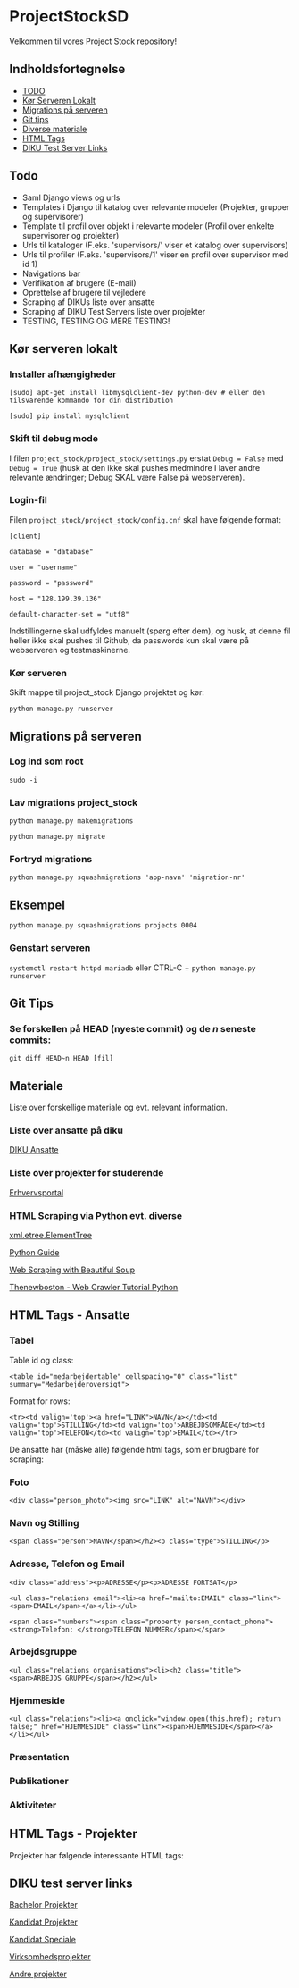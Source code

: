 # ProjectStockSD

Velkommen til vores Project Stock repository!

## Indholdsfortegnelse
* [TODO](https://github.com/cenh/ProjectStockSD#todo)
* [Kør Serveren Lokalt](https://github.com/cenh/ProjectStockSD#kør-serveren-lokalt)
* [Migrations på serveren](https://github.com/cenh/ProjectStockSD#migrations-på-serveren)
* [Git tips](https://github.com/cenh/ProjectStockSD#git-tips)
* [Diverse materiale](https://github.com/cenh/ProjectStockSD#materiale)
* [HTML Tags](https://github.com/cenh/ProjectStockSD#html-tags---ansatte)
* [DIKU Test Server Links](https://github.com/cenh/ProjectStockSD#diku-test-server-links)

## Todo
* Saml Django views og urls
* Templates i Django til katalog over relevante modeler (Projekter, grupper og supervisorer)
* Template til profil over objekt i relevante modeler (Profil over enkelte supervisorer og projekter)
* Urls til kataloger (F.eks. 'supervisors/' viser et katalog over supervisors)
* Urls til profiler (F.eks. 'supervisors/1' viser en profil over supervisor med id 1)
* Navigations bar
* Verifikation af brugere (E-mail)
* Oprettelse af brugere til vejledere
* Scraping af DIKUs liste over ansatte
* Scraping af DIKU Test Servers liste over projekter
* TESTING, TESTING OG MERE TESTING!

## Kør serveren lokalt
### Installer afhængigheder
`[sudo] apt-get install libmysqlclient-dev python-dev # eller den tilsvarende kommando for din distribution`

`[sudo] pip install mysqlclient`

### Skift til debug mode
I filen `project_stock/project_stock/settings.py` erstat `Debug = False` med `Debug = True` (husk at den ikke skal pushes medmindre I laver andre relevante ændringer; Debug SKAL være False på webserveren).

### Login-fil
Filen `project_stock/project_stock/config.cnf` skal have følgende format:

`[client]`

`database = "database"`

`user = "username"`

`password = "password"`

`host = "128.199.39.136"`

`default-character-set = "utf8"`

Indstillingerne skal udfyldes manuelt (spørg efter dem), og husk, at denne fil heller ikke skal pushes til Github, da passwords kun skal være på webserveren og testmaskinerne.

### Kør serveren
Skift mappe til project_stock Django projektet og kør:

`python manage.py runserver`

## Migrations på serveren
### Log ind som root
`sudo -i`

### Lav migrations project_stock
`python manage.py makemigrations`

`python manage.py migrate`

### Fortryd migrations
`python manage.py squashmigrations 'app-navn' 'migration-nr'`
## Eksempel 
`python manage.py squashmigrations projects 0004`

### Genstart serveren
`systemctl restart httpd mariadb` eller CTRL-C + `python manage.py runserver`

## Git Tips
### Se forskellen på HEAD (nyeste commit) og de *n* seneste commits:

`git diff HEAD~n HEAD [fil]`

## Materiale

Liste over forskellige materiale og evt. relevant information.

### Liste over ansatte på diku

[DIKU Ansatte](http://diku.dk/Ansatte/)

### Liste over projekter for studerende

[Erhvervsportal](http://diku.dk/diku_business_club/erhvervsportal/studerende/)

### HTML Scraping via Python evt. diverse

[xml.etree.ElementTree](https://docs.python.org/3/library/xml.etree.elementtree.html)

[Python Guide](http://docs.python-guide.org/en/latest/scenarios/scrape/)

[Web Scraping with Beautiful Soup](http://web.stanford.edu/~zlotnick/TextAsData/Web_Scraping_with_Beautiful_Soup.html)

[Thenewboston - Web Crawler Tutorial Python](https://www.youtube.com/playlist?list=PL6gx4Cwl9DGA8Vys-f48mAH9OKSUyav0q)

## HTML Tags - Ansatte

### Tabel

Table id og class:

`<table id="medarbejdertable" cellspacing="0" class="list" summary="Medarbejderoversigt">`

Format for rows:

`<tr><td valign='top'><a href="LINK">NAVN</a></td><td valign='top'>STILLING</td><td valign='top'>ARBEJDSOMRÅDE</td><td valign='top'>TELEFON</td><td valign='top'>EMAIL</td></tr>`

De ansatte har (måske alle) følgende html tags, som er brugbare for scraping:

### Foto

`<div class="person_photo"><img src="LINK" alt="NAVN"></div>`

### Navn og Stilling

`<span class="person">NAVN</span></h2><p class="type">STILLING</p>`

### Adresse, Telefon og Email

`<div class="address"><p>ADRESSE</p><p>ADRESSE FORTSAT</p>`

`<ul class="relations email"><li><a href="mailto:EMAIL" class="link"><span>EMAIL</span></a></li></ul>`

`<span class="numbers"><span class="property person_contact_phone"><strong>Telefon: </strong>TELEFON NUMMER</span></span>`

### Arbejdsgruppe

`<ul class="relations organisations"><li><h2 class="title"><span>ARBEJDS GRUPPE</span></h2></ul>`

### Hjemmeside

`<ul class="relations"><li><a onclick="window.open(this.href); return false;" href="HJEMMESIDE" class="link"><span>HJEMMESIDE</span></a></li></ul>`

### Præsentation


### Publikationer


### Aktiviteter


## HTML Tags - Projekter

Projekter har følgende interessante HTML tags:

## DIKU test server links

[Bachelor Projekter](http://dikutestserver.dk/resultat.php?emne=&type=Bachelorprojekt&firma=&submit=S%C3%B8g)

[Kandidat Projekter](http://dikutestserver.dk/resultat.php?emne=&type=Kandidatprojekt&firma=&submit=S%C3%B8g)

[Kandidat Speciale](http://dikutestserver.dk/resultat.php?emne=&type=Speciale&firma=&submit=S%C3%B8g)

[Virksomhedsprojekter](http://dikutestserver.dk/resultat.php?emne=&type=Virksomhedsprojekt&firma=&submit=S%C3%B8g)

[Andre projekter](http://dikutestserver.dk/result.php?search=true&searcher=Student)

